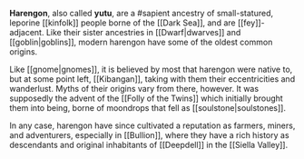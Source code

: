 **Harengon**, also called **yutu**, are a #sapient ancestry of small-statured, leporine [[kinfolk]] people borne of the [[Dark Sea]], and are [[fey]]-adjacent. Like their sister ancestries in [[Dwarf|dwarves]] and [[goblin|goblins]], modern harengon have some of the oldest common origins.

Like [[gnome|gnomes]], it is believed by most that harengon were native to, but at some point left, [[Kibangan]], taking with them their eccentricities and wanderlust. Myths of their origins vary from there, however. It was supposedly the advent of the [[Folly of the Twins]] which initially brought them into being, borne of moondrops that fell as [[soulstone|soulstones]].

In any case, harengon have since cultivated a reputation as farmers, miners, and adventurers, especially in [[Bullion]], where they have a rich history as descendants and original inhabitants of [[Deepdell]] in the [[Siella Valley]].
